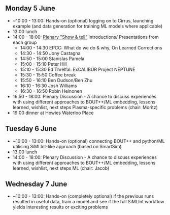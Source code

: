 ## Monday 5 June

* ~10:00 - 13:00: Hands-on (optional)
logging on to Cirrus, launching example (and data generation for training ML models where applicable)
* 13:00 lunch
* 14:00 - 18:00: [Plenary "Show & tell”](https://github.com/EPCCed/SiMLInt-WS1-2023-06-05/blob/main/ZoomInfo)
Introductions/
Presentations from each group
   * 14:00 - 14:30 EPCC: What do we do & why, On Learned Corrections
   * 14:30 - 14:50 Jony Castagna
   * 14:50 - 15:00 Stanislas Pamela 
   * 15:00 - 15:10 Peter Hill
   * 15:10 - 15:30 Ed Threlfal: ExCALIBUR Project NEPTUNE
   * 15:30 - 15:50 Coffee break
   * 15:50 - 16:10 Ben Dudson/Ben Zhu
   * 16:10 - 16:30 Josh Williams
   * 16:30 - 16:50 Robin Heinonen
* 16:50 - 18:00: Plenary Discussion - A chance to discuss experiences with using different approaches to BOUT++/ML embedding, lessons learned, wishlist, next steps
Plasma-specific problems (chair: Moritz)
* 19:00 dinner at Howies Waterloo Place

## Tuesday 6 June

* ~10:00 - 13:00: Hands-on (optional) 
connecting BOUT++ and python/ML utilising SiMLInt-like approach (based on SmartSim)
* 13:00 lunch
* 14:00 - 18:00: Plenary Discussion - A chance to discuss experiences with using different approaches to BOUT++/ML embedding, lessons learned, wishlist, next steps
ML (chair: Jacob)

## Wednesday 7 June

* ~10:00 - 13:00: Hands-on (completely optional) 
if the previous runs resulted in useful data, train a model and see if the full SiMLInt workflow yields interesting results or exciting problems
